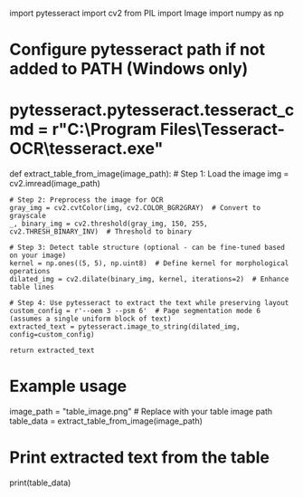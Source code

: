 import pytesseract
import cv2
from PIL import Image
import numpy as np

# Configure pytesseract path if not added to PATH (Windows only)
# pytesseract.pytesseract.tesseract_cmd = r"C:\Program Files\Tesseract-OCR\tesseract.exe"

def extract_table_from_image(image_path):
    # Step 1: Load the image
    img = cv2.imread(image_path)

    # Step 2: Preprocess the image for OCR
    gray_img = cv2.cvtColor(img, cv2.COLOR_BGR2GRAY)  # Convert to grayscale
    _, binary_img = cv2.threshold(gray_img, 150, 255, cv2.THRESH_BINARY_INV)  # Threshold to binary

    # Step 3: Detect table structure (optional - can be fine-tuned based on your image)
    kernel = np.ones((5, 5), np.uint8)  # Define kernel for morphological operations
    dilated_img = cv2.dilate(binary_img, kernel, iterations=2)  # Enhance table lines

    # Step 4: Use pytesseract to extract the text while preserving layout
    custom_config = r'--oem 3 --psm 6'  # Page segmentation mode 6 (assumes a single uniform block of text)
    extracted_text = pytesseract.image_to_string(dilated_img, config=custom_config)

    return extracted_text

# Example usage
image_path = "table_image.png"  # Replace with your table image path
table_data = extract_table_from_image(image_path)

# Print extracted text from the table
print(table_data)
